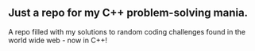 ## Just a repo for my C++ problem-solving mania.

A repo filled with my solutions to random coding challenges found in the world wide web - now in C++!
